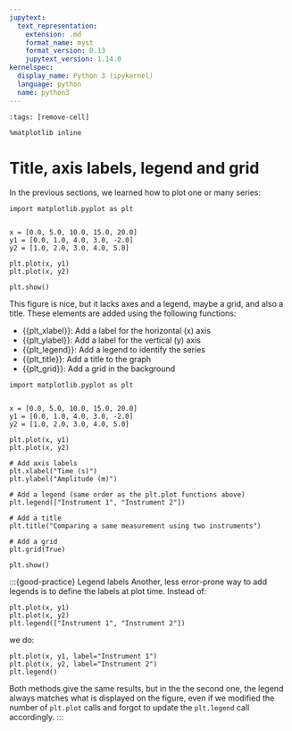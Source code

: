 ```yaml
---
jupytext:
  text_representation:
    extension: .md
    format_name: myst
    format_version: 0.13
    jupytext_version: 1.14.0
kernelspec:
  display_name: Python 3 (ipykernel)
  language: python
  name: python3
---
```


```{code-cell} ipython3
:tags: [remove-cell]

%matplotlib inline
```


# Title, axis labels, legend and grid

In the previous sections, we learned how to plot one or many series:

```{code-cell} ipython3
import matplotlib.pyplot as plt


x = [0.0, 5.0, 10.0, 15.0, 20.0]
y1 = [0.0, 1.0, 4.0, 3.0, -2.0]
y2 = [1.0, 2.0, 3.0, 4.0, 5.0]

plt.plot(x, y1)
plt.plot(x, y2)

plt.show()
```

This figure is nice, but it lacks axes and a legend, maybe a grid, and also a title. These elements are added using the following functions:

- {{plt_xlabel}}: Add a label for the horizontal (x) axis
- {{plt_ylabel}}: Add a label for the vertical (y) axis
- {{plt_legend}}: Add a legend to identify the series
- {{plt_title}}: Add a title to the graph
- {{plt_grid}}: Add a grid in the background


```{code-cell} ipython3
import matplotlib.pyplot as plt


x = [0.0, 5.0, 10.0, 15.0, 20.0]
y1 = [0.0, 1.0, 4.0, 3.0, -2.0]
y2 = [1.0, 2.0, 3.0, 4.0, 5.0]

plt.plot(x, y1)
plt.plot(x, y2)

# Add axis labels
plt.xlabel("Time (s)")
plt.ylabel("Amplitude (m)")

# Add a legend (same order as the plt.plot functions above)
plt.legend(["Instrument 1", "Instrument 2"])

# Add a title
plt.title("Comparing a same measurement using two instruments")

# Add a grid
plt.grid(True)

plt.show()
```

:::{good-practice} Legend labels
Another, less error-prone way to add legends is to define the labels at plot time. Instead of:

```
plt.plot(x, y1)
plt.plot(x, y2)
plt.legend(["Instrument 1", "Instrument 2"])
```

we do:

```
plt.plot(x, y1, label="Instrument 1")
plt.plot(x, y2, label="Instrument 2")
plt.legend()
```

Both methods give the same results, but in the the second one, the legend always matches what is displayed on the figure, even if we modified the number of `plt.plot` calls and forgot to update the `plt.legend` call accordingly.
:::

